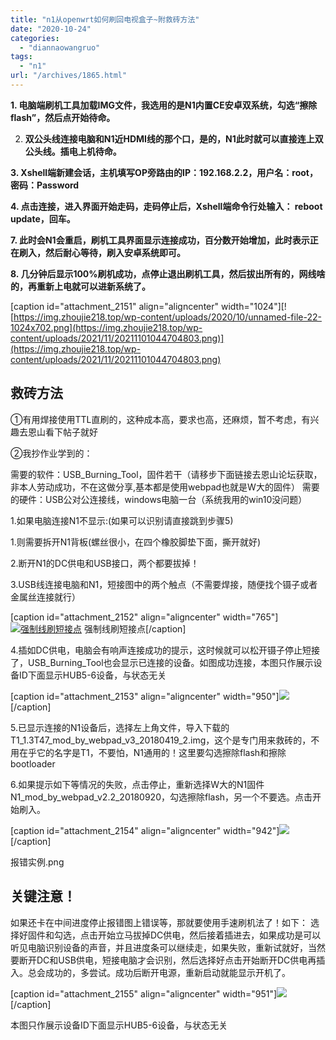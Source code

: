 ```yaml
---
title: "n1从openwrt如何刷回电视盒子~附救砖方法"
date: "2020-10-24"
categories: 
  - "diannaowangruo"
tags: 
  - "n1"
url: "/archives/1865.html"
---
```


**1\. 电脑端刷机工具加载IMG文件，我选用的是N1内置CE安卓双系统，勾选“擦除flash”，然后点开始待命。**

2. **双公头线连接电脑和N1近HDMI线的那个口，是的，N1此时就可以直接连上双公头线。插电上机待命。**

**3\. Xshell端新建会话，主机填写OP旁路由的IP：192.168.2.2，用户名：root，密码：Password**

**4\. 点击连接，进入界面开始走码，走码停止后，Xshell端命令行处输入： reboot update，回车。**

**7\. 此时会N1会重启，刷机工具界面显示连接成功，百分数开始增加，此时表示正在刷入，然后耐心等待，刷入安卓系统即可。**

**8\. 几分钟后显示100%刷机成功，点停止退出刷机工具，然后拔出所有的，网线啥的，再重新上电就可以进新系统了。**

\[caption id="attachment\_2151" align="aligncenter" width="1024"\][![https://img.zhoujie218.top/wp-content/uploads/2020/10/unnamed-file-22-1024x702.png](https://img.zhoujie218.top/wp-content/uploads/2021/11/20211101044704803.png)](https://img.zhoujie218.top/wp-content/uploads/2021/11/20211101044704803.png)

## 救砖方法

①有用焊接使用TTL直刷的，这种成本高，要求也高，还麻烦，暂不考虑，有兴趣去恩山看下帖子就好

②我抄作业学到的：

需要的软件：USB\_Burning\_Tool，固件若干（请移步下面链接去恩山论坛获取，非本人劳动成功，不在这做分享,基本都是使用webpad也就是W大的固件） 需要的硬件：USB公对公连接线，windows电脑一台（系统我用的win10没问题）

1.如果电脑连接N1不显示:(如果可以识别请直接跳到步骤5)

1.则需要拆开N1背板(螺丝很小，在四个橡胶脚垫下面，撕开就好)

2.断开N1的DC供电和USB接口，两个都要拔掉！

3.USB线连接电脑和N1，短接图中的两个触点（不需要焊接，随便找个镊子或者金属丝连接就行）

\[caption id="attachment\_2152" align="aligncenter" width="765"\][![强制线刷短接点](https://img.zhoujie218.top/wp-content/uploads/2021/11/20211101044705225.png)](https://img.zhoujie218.top/wp-content/uploads/2021/11/20211101044705225.png) 强制线刷短接点\[/caption\]

4.插如DC供电，电脑会有响声连接成功的提示，这时候就可以松开镊子停止短接了，USB\_Burning\_Tool也会显示已连接的设备。如图成功连接，本图只作展示设备ID下面显示HUB5-6设备，与状态无关

\[caption id="attachment\_2153" align="aligncenter" width="950"\][![](https://img.zhoujie218.top/wp-content/uploads/2021/11/20211101044706456.png)](https://img.zhoujie218.top/wp-content/uploads/2021/11/20211101044706456.png) \[/caption\]

5.已显示连接的N1设备后，选择左上角文件，导入下载的 T1\_1.3T47\_mod\_by\_webpad\_v3\_20180419\_2.img，这个是专门用来救砖的，不用在乎它的名字是T1，不要怕，N1通用的！这里要勾选擦除flash和擦除bootloader

6.如果提示如下等情况的失败，点击停止，重新选择W大的N1固件N1\_mod\_by\_webpad\_v2.2\_20180920，勾选擦除flash，另一个不要选。点击开始刷入。

\[caption id="attachment\_2154" align="aligncenter" width="942"\][![](https://img.zhoujie218.top/wp-content/uploads/2021/11/20211101044707927.png)](https://img.zhoujie218.top/wp-content/uploads/2021/11/20211101044707927.png) \[/caption\]

报错实例.png

## 关键注意！

如果还卡在中间进度停止报错图上错误等，那就要使用手速刷机法了！如下： 选择好固件和勾选，点击开始立马拔掉DC供电，然后接着插进去，如果成功是可以听见电脑识别设备的声音，并且进度条可以继续走，如果失败，重新试就好，当然要断开DC和USB供电，短接电脑才会识别，然后选择好点击开始断开DC供电再插入。总会成功的，多尝试。成功后断开电源，重新启动就能显示开机了。

\[caption id="attachment\_2155" align="aligncenter" width="951"\][![](https://img.zhoujie218.top/wp-content/uploads/2021/11/20211101044708781.png)](https://img.zhoujie218.top/wp-content/uploads/2021/11/20211101044708781.png) \[/caption\]

本图只作展示设备ID下面显示HUB5-6设备，与状态无关
